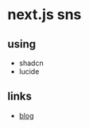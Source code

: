 # next.js sns
## using
- shadcn
- lucide

## links
- [blog](https://lucide.dev/guide/packages/lucide-react)